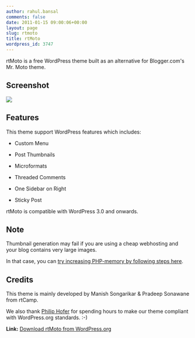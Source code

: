 ```yaml
---
author: rahul.bansal
comments: false
date: 2011-01-15 09:00:06+00:00
layout: page
slug: rtmoto
title: rtMoto
wordpress_id: 3747
---
```


rtMoto is a free WordPress theme built as an alternative for Blogger.com's Mr. Moto theme.


## Screenshot


[![](https://rtcamp.com/wp-content/uploads/2011/01/rtmoto.png)](http://wordpress.org/extend/themes/rtmoto)




## Features


This theme support WordPress features which includes:



	
  * Custom Menu

	
  * Post Thumbnails

	
  * Microformats

	
  * Threaded Comments

	
  * One Sidebar on Right

	
  * Sticky Post


rtMoto is compatible with WordPress 3.0 and onwards.


## Note


Thumbnail generation may fail if you are using a cheap webhosting and your blog contains very large images.

In that case, you can [try increasing PHP-memory by following steps here](http://codex.wordpress.org/Editing_wp-config.php#Increasing_memory_allocated_to_PHP).


## Credits


This theme is mainly developed by Manish Songarikar & Pradeep Sonawane from rtCamp.

We also thank [Philip Hofer](http://frumph.net/) for spending hours to make our theme compliant with WordPress.org standards. :-)

**Link:** [Download rtMoto from WordPress.org](http://wordpress.org/extend/themes/rtmoto)
